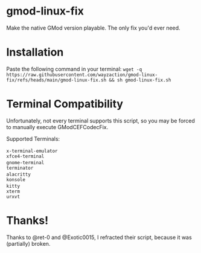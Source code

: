 # gmod-linux-fix
Make the native GMod version playable. The only fix you'd ever need.

# Installation
Paste the following command in your terminal:
`wget -q https://raw.githubusercontent.com/wayzaction/gmod-linux-fix/refs/heads/main/gmod-linux-fix.sh && sh gmod-linux-fix.sh`

# Terminal Compatibility
Unfortunately, not every terminal supports this script, so you may be forced to manually execute GModCEFCodecFix.

Supported Terminals:

<pr>`x-terminal-emulator`<pr>
<br>`xfce4-terminal`<br>
<pr>`gnome-terminal`<pr>
<br>`terminator`<br>
<pr>`alacritty`<pr>
<br>`konsole`<br>
<pr>`kitty`<pr>
<br>`xterm`<br>
<pr>`urxvt`<pr>

# Thanks!
Thanks to @ret-0 and @Exotic0015, I refracted their script, because it was (partially) broken.
